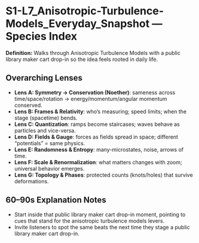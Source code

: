 # S1-L7_Anisotropic-Turbulence-Models_Everyday_Snapshot — Species Index
**Definition:** Walks through Anisotropic Turbulence Models with a public library maker cart drop-in so the idea feels rooted in daily life.
## Overarching Lenses

- **Lens A: Symmetry -> Conservation (Noether)**: sameness across time/space/rotation → energy/momentum/angular momentum conserved.
- **Lens B: Frames & Relativity**: who’s measuring; speed limits; when the stage (spacetime) bends.
- **Lens C: Quantization**: ramps become staircases; waves behave as particles and vice-versa.
- **Lens D: Fields & Gauge**: forces as fields spread in space; different “potentials” = same physics.
- **Lens E: Randomness & Entropy**: many-microstates, noise, arrows of time.
- **Lens F: Scale & Renormalization**: what matters changes with zoom; universal behavior emerges.
- **Lens G: Topology & Phases**: protected counts (knots/holes) that survive deformations.

## 60–90s Explanation Notes
- Start inside that public library maker cart drop-in moment, pointing to cues that stand for the anisotropic turbulence models levers.
- Invite listeners to spot the same beats the next time they stage a public library maker cart drop-in.
